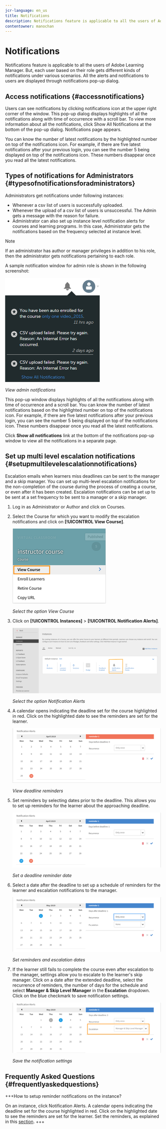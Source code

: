 ```yaml
---
jcr-language: en_us
title: Notifications
description: Notifications feature is applicable to all the users of Adobe Learning Manager. But, each user based on their role gets different kinds of notifications under various scenarios.
contentowner: manochan
---
```



# Notifications

Notifications feature is applicable to all the users of Adobe Learning Manager. But, each user based on their role gets different kinds of notifications under various scenarios. All the alerts and notifications to users are displayed through notifications pop-up dialog.

## Access notifications {#accessnotifications}

Users can see notifications by clicking notifications icon at the upper right corner of the window. This pop-up dialog displays highlights of all the notifications along with time of occurrence with a scroll bar. To view more information about all the notifications, click Show All Notifications at the bottom of the pop-up dialog. Notifications page appears.

You can know the number of latest notifications by the highlighted number on top of the notifications icon. For example, if there are five latest notifications after your previous login, you can see the number 5 being displayed on top of the notifications icon. These numbers disappear once you read all the latest notifications.

## Types of notifications for Administrators {#typesofnotificationsforadministrators}

Administrators get notifications under following instances:

* Whenever a csv list of users is successfully uploaded.
* Whenever the upload of a csv list of users is unsuccessful. The Admin gets a message with the reason for failure.
* Administrator can also set up instance level notification alerts for courses and learning programs. In this case, Administrator gets the notifications based on the frequency selected at instance level. 

>[!NOTE]
>
>If an administrator has author or manager privileges in addition to his role, then the administrator gets notifications pertaining to each role.

A sample notification window for admin role is shown in the following screenshot:

![](assets/admin-notification.png)

*View admin notifications*

This pop-up window displays highlights of all the notifications along with time of occurrence and a scroll bar. You can know the number of latest notifications based on the highlighted number on top of the notifications icon. For example, if there are five latest notifications after your previous login, you can see the number 5 being displayed on top of the notifications icon. These numbers disappear once you read all the latest notifications.

Click **Show all notifications** link at the bottom of the notifications pop-up window to view all the notifications in a separate page.

## Set up multi level escalation notifications {#setupmultilevelescalationnotifications}

Escalation emails when learners miss deadlines can be sent to the manager and a skip manager. You can set up multi-level escalation notifications for the non-completion of the course during the process of creating a course, or even after it has been created. Escalation notifications can be set up to be sent at a set frequency to be sent to a manager or a skip manager.

1. Log in as Administrator or Author and click on Courses.
1. Select the Course for which you want to modify the escalation notifications and click on **[!UICONTROL View Course]**.

   ![](assets/view-courses.png)

   *Select the option View Course*

1. Click on **[!UICONTROL Instances]** > **[!UICONTROL Notification Alerts]**.

   ![](assets/notification-alert.png)

   *Select the option Notification Alerts*

1. A calendar opens indicating the deadline set for the course highlighted in red. Click on the highlighted date to see the reminders are set for the learner.

   ![](assets/deadline-calender.png)

   *View deadline reminders*

1. Set reminders by selecting dates prior to the deadline. This allows you to set up reminders for the learner about the approaching deadline.

   ![](assets/deadline-reminder.png)

   *Set a deadline reminder date*

1. Select a date after the deadline to set up a schedule of reminders for the learner and escalation notifications to the manager.

   ![](assets/set-reminders-andescalation.png)

   *Set reminders and escalation dates*

1. If the learner still fails to complete the course even after escalation to the manager, settings allow you to escalate to the learner's skip manager. Click on a date after the extended deadline, select the recurrence of reminders, the number of days for the schedule and select **Manager & Skip Level Manager** in the **Escalation** dropdown. Click on the blue checkmark to save notification settings.

   ![](assets/reminder-to-managerandskipmanager.png)

   *Save the notification settings*

## Frequently Asked Questions {#frequentlyaskedquestions}

+++How to setup reminder notifications on the instance?

On an instance, click Notification Alerts. A calendar opens indicating the deadline set for the course highlighted in red. Click on the highlighted date to see the reminders are set for the learner. Set the reminders, as explained in this [section](user-notifications.md#Setupmultilevelescalationnotifications).
+++
